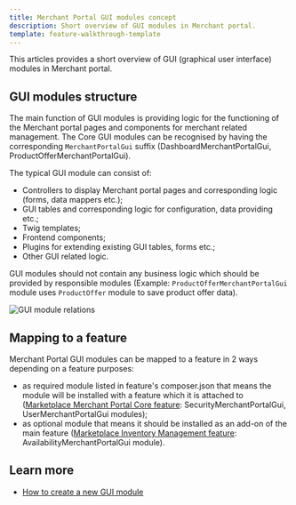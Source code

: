 ```yaml
---
title: Merchant Portal GUI modules concept
description: Short overview of GUI modules in Merchant portal.
template: feature-walkthrough-template
---
```


This articles provides a short overview of GUI (graphical user interface) modules in Merchant portal.

## GUI modules structure

The main function of GUI modules is providing logic for the functioning of the Merchant portal pages 
and components for merchant related management. The Core GUI modules can be recognised by having the corresponding 
``MerchantPortalGui`` suffix (DashboardMerchantPortalGui, ProductOfferMerchantPortalGui).

The typical GUI module can consist of:
- Controllers to display Merchant portal pages and corresponding logic (forms, data mappers etc.);
- GUI tables and corresponding logic for configuration, data providing etc.;
- Twig templates;
- Frontend components;
- Plugins for extending existing GUI tables, forms etc.;
- Other GUI related logic.

GUI modules should not contain any business logic which should be provided by responsible modules 
(Example: ``ProductOfferMerchantPortalGui`` module uses ``ProductOffer`` module to save product offer data).

![GUI module relations](https://confluence-connect.gliffy.net/embed/image/58cb446e-2bd7-4e34-a9fd-6eb401917d31.png?utm_medium=live&utm_source=custom)

## Mapping to a feature

Merchant Portal GUI modules can be mapped to a feature in 2 ways depending on a feature purposes:
- as required module listed in feature's composer.json that means the module 
will be installed with a feature which it is attached to 
([Marketplace Merchant Portal Core feature](https://github.com/spryker-feature/marketplace-merchantportal-core):
SecurityMerchantPortalGui, UserMerchantPortalGui modules);
- as optional module that means it should be installed as an add-on of the main feature 
([Marketplace Inventory Management feature](https://github.com/spryker-feature/marketplace-inventory-management): 
AvailabilityMerchantPortalGui module).

## Learn more

- [How to create a new GUI module](/docs/marketplace/dev/howtos/how-to-create-gui-module.html)
